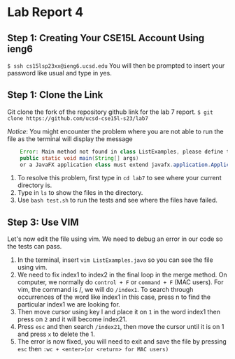 # Lab Report 4

## **Step 1: Creating Your CSE15L Account Using ieng6**
`$ ssh cs15lsp23xx@ieng6.ucsd.edu` 
You will then be prompted to insert your password like usual and type in yes. 

## **Step 1: Clone the Link**
Git clone the fork of the repository github link for the lab 7 report. 
`$ git clone https://github.com/ucsd-cse15l-s23/lab7` 

*Notice*: 
You might encounter the problem where you are not able to run the file as the terminal will display the message 
```java
    Error: Main method not found in class ListExamples, please define the main method as:
    public static void main(String[] args)
    or a JavaFX application class must extend javafx.application.Application
```
1. To resolve this problem, first type in `cd lab7` to see where your current directory is. 
2. Type in `ls` to show the files in the directory. 
3. Use `bash test.sh` to run the tests and see where the files have failed. 

## Step 3: Use VIM 
Let's now edit the file using vim. We need to debug an error in our code so the tests can pass. 
1. In the terminal, insert `vim ListExamples.java` so you can see the file using vim. 
2. We need to fix index1 to index2 in the final loop in the merge method. On computer, we normally do `control + F` or `command + F` (MAC users). For vim, the command is /<contentToFInd>, we will do `/index1`. To search through occurrences of the word like index1 in this case, press n to find the particular index1 we are looking for. 
3. Then move cursor using key l and place it on `1` in the word index1 then press on `2` and it will become index21. 
4. Press `esc` and then search `/index21`, then move the cursor until it is on 1 and press `x` to delete the 1. 
5. The error is now fixed, you will need to exit and save the file by pressing `esc` then `:wc + <enter>(or <return> for MAC users)`

